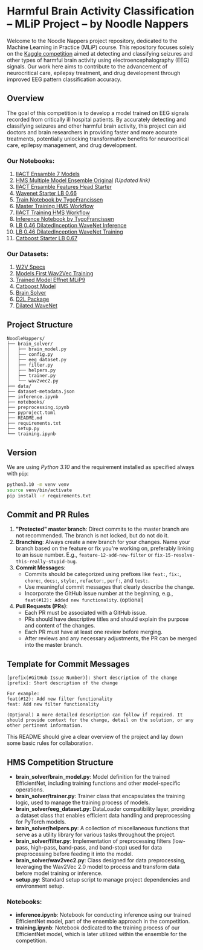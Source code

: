 # Harmful Brain Activity Classification – MLiP Project – by Noodle Nappers

Welcome to the Noodle Nappers project repository, dedicated to the Machine Learning in Practice (MLiP) course. This repository focuses solely on the [Kaggle competition](https://www.kaggle.com/competitions/hms-harmful-brain-activity-classification) aimed at detecting and classifying seizures and other types of harmful brain activity using electroencephalography (EEG) signals. Our work here aims to contribute to the advancement of neurocritical care, epilepsy treatment, and drug development through improved EEG pattern classification accuracy.

## Overview

The goal of this competition is to develop a model trained on EEG signals recorded from critically ill hospital patients. By accurately detecting and classifying seizures and other harmful brain activity, this project can aid doctors and brain researchers in providing faster and more accurate treatments, potentially unlocking transformative benefits for neurocritical care, epilepsy management, and drug development.

### Our Notebooks:

1. [IIACT Ensamble 7 Models](https://www.kaggle.com/code/luepoe/iiact-ensamble-7-models)
2. [HMS Multiple Model Ensemble Original](https://www.kaggle.com/code/luepoe/hms-multiple-model-ensemble-4-notebooks-19b844) _(Updated link)_
3. [IIACT Ensamble Features Head Starter](https://www.kaggle.com/code/luepoe/iiact-ensamble-features-head-starter)
4. [Wavenet Starter LB 0.66](https://www.kaggle.com/code/luepoe/wavenet-starter-lb-0-66)
5. [Train Notebook by TygoFrancissen](https://www.kaggle.com/code/tygofrancissen/train-notebook)
6. [Master Training HMS Workflow](https://www.kaggle.com/code/luepoe/master-training-hms-workflow)
7. [IIACT Training HMS Workflow](https://www.kaggle.com/code/luepoe/iiact-training-hms-workflow)
8. [Inference Notebook by TygoFrancissen](https://www.kaggle.com/code/tygofrancissen/inference-notebook)
9. [LB 0.46 DilatedInception WaveNet Inference](https://www.kaggle.com/code/luepoe/lb-0-46-dilatedinception-wavenet-inference)
10. [LB 0.46 DilatedInception WaveNet Training](https://www.kaggle.com/code/luepoe/lb-0-46-dilatedinception-wavenet-training)
11. [Catboost Starter LB 0.67](https://www.kaggle.com/code/luepoe/catboost-starter-lb-0-67)

### Our Datasets:

1. [W2V Specs](https://www.kaggle.com/datasets/dickblankvoort/w2v-specs)
2. [Models First Wav2Vec Training](https://www.kaggle.com/datasets/dickblankvoort/models-first-wav2vec-training)
3. [Trained Model Effnet MLiP9](https://www.kaggle.com/datasets/tygofrancissen/trained-model-effnet-mlip9)
4. [Catboost Model](https://www.kaggle.com/datasets/luepoe/catboost-model)
5. [Brain Solver](https://www.kaggle.com/datasets/luepoe/brain-solver)
6. [D2L Package](https://www.kaggle.com/datasets/tygofrancissen/d2l-package)
7. [Dilated WaveNet](https://www.kaggle.com/datasets/luepoe/dilated-wavenet)

## Project Structure

```
NoodleNappers/
├── brain_solver/
│   ├── brain_model.py
│   ├── config.py
│   ├── eeg_dataset.py
│   ├── filter.py
│   ├── helpers.py
│   ├── trainer.py
│   └── wav2vec2.py
├── data/
├── dataset-metadata.json
├── inference.ipynb
├── notebooks/
├── preprocessing.ipynb
├── pyproject.toml
├── README.md
├── requirements.txt
├── setup.py
└── training.ipynb
```

## Version

We are using _Python 3.10_ and the requirement installed as specified always with `pip`:

```bash
python3.10 -m venv venv
source venv/bin/activate
pip install -r requirements.txt
```

## Commit and PR Rules

1. **"Protected" master branch**: Direct commits to the master branch are not recommended. The branch is not locked, but do not do it.
2. **Branching**: Always create a new branch for your changes. Name your branch based on the feature or fix you're working on, preferably linking to an issue number. E.g., `feature-12-add-new-filter` or `fix-15-resolve-this-really-stupid-bug`.
3. **Commit Messages**:
   - Commits should be categorized using prefixes like `feat:`, `fix:`, `chore:`, `docs:`, `style:`, `refactor:`, `perf:`, and `test:`.
   - Use meaningful commit messages that clearly describe the change.
   - Incorporate the GitHub issue number at the beginning, e.g., `feat(#12): Added new functionality`. (optional)
4. **Pull Requests (PRs)**:
   - Each PR must be associated with a GitHub issue.
   - PRs should have descriptive titles and should explain the purpose and content of the changes.
   - Each PR must have at least one review before merging.
   - After reviews and any necessary adjustments, the PR can be merged into the master branch.

## Template for Commit Messages

```
[prefix(#GitHub Issue Number)]: Short description of the change
[prefix]: Short description of the change

For example:
feat(#12): Add new filter functionality
feat: Add new filter functionality

(Optional) A more detailed description can follow if required. It should provide context for the change, detail on the solution, or any other pertinent information.
```

This README should give a clear overview of the project and lay down some basic rules for collaboration.

## HMS Competition Structure

- **brain_solver/brain_model.py**: Model definition for the trained EfficientNet, including training functions and other model-specific operations.
- **brain_solver/trainer.py**: Trainer class that encapsulates the training logic, used to manage the training process of models.
- **brain_solver/eeg_dataset.py**: DataLoader compatibility layer, providing a dataset class that enables efficient data handling and preprocessing for PyTorch models.
- **brain_solver/helpers.py**: A collection of miscellaneous functions that serve as a utility library for various tasks throughout the project.
- **brain_solver/filter.py**: Implementation of preprocessing filters (low-pass, high-pass, band-pass, and band-stop) used for data preprocessing before feeding it into the model.
- **brain_solver/wav2vec2.py**: Class designed for data preprocessing, leveraging the Wav2Vec 2.0 model to process and transform data before model training or inference.
- **setup.py**: Standard setup script to manage project dependencies and environment setup.

### Notebooks:

- **inference.ipynb**: Notebook for conducting inference using our trained EfficientNet model, part of the ensemble approach in the competition.
- **training.ipynb**: Notebook dedicated to the training process of our EfficientNet model, which is later utilized within the ensemble for the competition.
